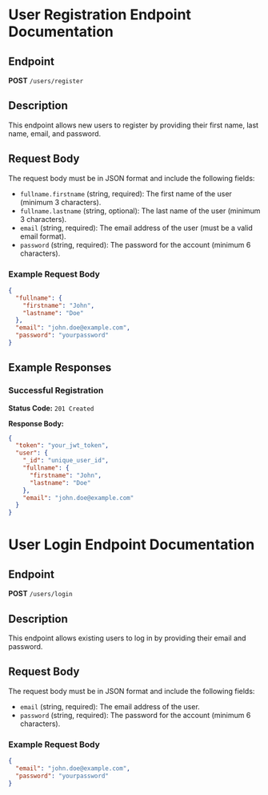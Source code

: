 # User Registration Endpoint Documentation

## Endpoint

**POST** `/users/register`

## Description

This endpoint allows new users to register by providing their first name, last name, email, and password.

## Request Body

The request body must be in JSON format and include the following fields:

- `fullname.firstname` (string, required): The first name of the user (minimum 3 characters).
- `fullname.lastname` (string, optional): The last name of the user (minimum 3 characters).
- `email` (string, required): The email address of the user (must be a valid email format).
- `password` (string, required): The password for the account (minimum 6 characters).

### Example Request Body

```json
{
  "fullname": {
    "firstname": "John",
    "lastname": "Doe"
  },
  "email": "john.doe@example.com",
  "password": "yourpassword"
}
```

## Example Responses

### Successful Registration

**Status Code:** `201 Created`

**Response Body:**

```json
{
  "token": "your_jwt_token",
  "user": {
    "_id": "unique_user_id",
    "fullname": {
      "firstname": "John",
      "lastname": "Doe"
    },
    "email": "john.doe@example.com"
  }
}
```

# User Login Endpoint Documentation

## Endpoint

**POST** `/users/login`

## Description

This endpoint allows existing users to log in by providing their email and password.

## Request Body

The request body must be in JSON format and include the following fields:

- `email` (string, required): The email address of the user.
- `password` (string, required): The password for the account (minimum 6 characters).

### Example Request Body

```json
{
  "email": "john.doe@example.com",
  "password": "yourpassword"
}
```